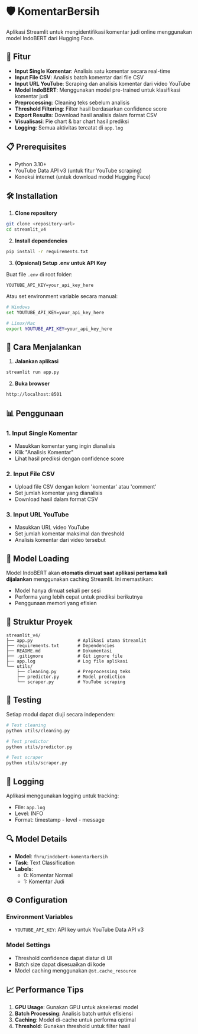 # 🛡️ KomentarBersih

Aplikasi Streamlit untuk mengidentifikasi komentar judi online menggunakan model IndoBERT dari Hugging Face.

## 🚀 Fitur

- **Input Single Komentar**: Analisis satu komentar secara real-time
- **Input File CSV**: Analisis batch komentar dari file CSV
- **Input URL YouTube**: Scraping dan analisis komentar dari video YouTube
- **Model IndoBERT**: Menggunakan model pre-trained untuk klasifikasi komentar judi
- **Preprocessing**: Cleaning teks sebelum analisis
- **Threshold Filtering**: Filter hasil berdasarkan confidence score
- **Export Results**: Download hasil analisis dalam format CSV
- **Visualisasi**: Pie chart & bar chart hasil prediksi
- **Logging**: Semua aktivitas tercatat di `app.log`

## 📋 Prerequisites

- Python 3.10+
- YouTube Data API v3 (untuk fitur YouTube scraping)
- Koneksi internet (untuk download model Hugging Face)

## 🛠️ Installation

1. **Clone repository**

```bash
git clone <repository-url>
cd streamlit_v4
```

2. **Install dependencies**

```bash
pip install -r requirements.txt
```

3. **(Opsional) Setup .env untuk API Key**

Buat file `.env` di root folder:

```
YOUTUBE_API_KEY=your_api_key_here
```

Atau set environment variable secara manual:

```bash
# Windows
set YOUTUBE_API_KEY=your_api_key_here

# Linux/Mac
export YOUTUBE_API_KEY=your_api_key_here
```

## 🎯 Cara Menjalankan

1. **Jalankan aplikasi**

```bash
streamlit run app.py
```

2. **Buka browser**

```
http://localhost:8501
```

## 📊 Penggunaan

### 1. Input Single Komentar

- Masukkan komentar yang ingin dianalisis
- Klik "Analisis Komentar"
- Lihat hasil prediksi dengan confidence score

### 2. Input File CSV

- Upload file CSV dengan kolom 'komentar' atau 'comment'
- Set jumlah komentar yang dianalisis
- Download hasil dalam format CSV

### 3. Input URL YouTube

- Masukkan URL video YouTube
- Set jumlah komentar maksimal dan threshold
- Analisis komentar dari video tersebut

## 🔧 Model Loading

Model IndoBERT akan **otomatis dimuat saat aplikasi pertama kali dijalankan** menggunakan caching Streamlit. Ini memastikan:

- Model hanya dimuat sekali per sesi
- Performa yang lebih cepat untuk prediksi berikutnya
- Penggunaan memori yang efisien

## 📁 Struktur Proyek

```
streamlit_v4/
├── app.py                 # Aplikasi utama Streamlit
├── requirements.txt       # Dependencies
├── README.md              # Dokumentasi
├── .gitignore             # Git ignore file
├── app.log                # Log file aplikasi
└── utils/
    ├── cleaning.py        # Preprocessing teks
    ├── predictor.py       # Model prediction
    └── scraper.py         # YouTube scraping
```

## 🧪 Testing

Setiap modul dapat diuji secara independen:

```bash
# Test cleaning
python utils/cleaning.py

# Test predictor
python utils/predictor.py

# Test scraper
python utils/scraper.py
```

## 📝 Logging

Aplikasi menggunakan logging untuk tracking:

- File: `app.log`
- Level: INFO
- Format: timestamp - level - message

## 🔍 Model Details

- **Model**: `fhru/indobert-komentarbersih`
- **Task**: Text Classification
- **Labels**:
  - 0: Komentar Normal
  - 1: Komentar Judi

## ⚙️ Configuration

### Environment Variables

- `YOUTUBE_API_KEY`: API key untuk YouTube Data API v3

### Model Settings

- Threshold confidence dapat diatur di UI
- Batch size dapat disesuaikan di kode
- Model caching menggunakan `@st.cache_resource`

## 📈 Performance Tips

1. **GPU Usage**: Gunakan GPU untuk akselerasi model
2. **Batch Processing**: Analisis batch untuk efisiensi
3. **Caching**: Model di-cache untuk performa optimal
4. **Threshold**: Gunakan threshold untuk filter hasil
